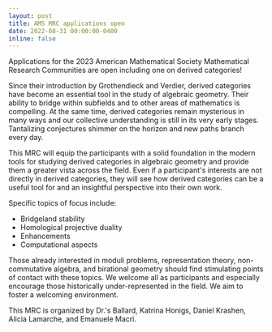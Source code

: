 ```yaml
---
layout: post
title: AMS MRC applications open
date: 2022-08-31 00:00:00-0400
inline: false
---
```


Applications for the 2023 American Mathematical Society Mathematical 
Research Communities are open including one on derived categories!

Since their introduction by Grothendieck and Verdier, derived categories have
become an essential tool in the study of algebraic geometry. Their ability to
bridge within subfields and to other areas of mathematics is compelling. At the
same time, derived categories remain mysterious in many ways and our collective
understanding is still in its very early stages. Tantalizing conjectures
shimmer on the horizon and new paths branch every day.

This MRC will equip the participants with a solid foundation in the modern
tools for studying derived categories in algebraic geometry and provide them a
greater vista across the field. Even if a participant's interests are not
directly in derived categories, they will see how derived categories can be a
useful tool for and an insightful perspective into their own work.

Specific topics of focus include:

- Bridgeland stability 
- Homological projective duality 
- Enhancements 
- Computational aspects 

Those already interested in moduli problems, representation theory,
non-commutative algebra, and birational geometry should find stimulating points
of contact with these topics. We welcome all as participants and especially
encourage those historically under-represented in the field. We aim to foster a
welcoming environment.

This MRC is organized by Dr.'s Ballard, Katrina Honigs, Daniel Krashen, Alicia 
Lamarche, and Emanuele Macrì.

